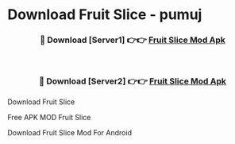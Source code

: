 # Download Fruit Slice - pumuj



<div align="center">
<h3>🔴 Download [Server1] 👉👉 <a href="https://momento.my/?title=Fruit_Slice">Fruit Slice Mod Apk</a></h3><br>

<h3>🔴 Download [Server2] 👉👉 <a href="https://momento.my/?title=Fruit_Slice">Fruit Slice Mod Apk</a></h3>
</div>



Download Fruit Slice 

Free APK MOD Fruit Slice 

Download Fruit Slice Mod For Android
